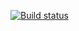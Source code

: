 [![Build status](https://ci.appveyor.com/api/projects/status/c68t3ilgqcy7j877?svg=true)](https://ci.appveyor.com/project/EvgeniiNoName/5-2-methods)
